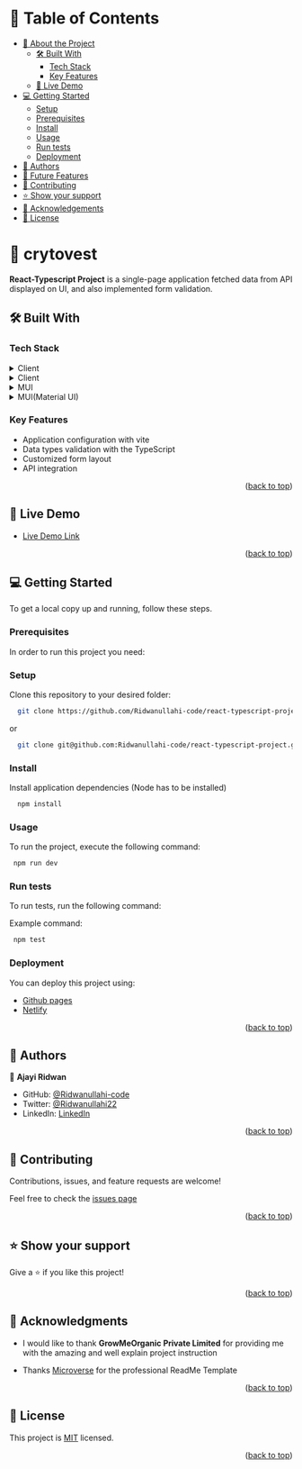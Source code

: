 <!-- TABLE OF CONTENTS -->

# 📗 Table of Contents

- [📖 About the Project](#about-project)
  - [🛠 Built With](#built-with)
    - [Tech Stack](#tech-stack)
    - [Key Features](#key-features)
  - [🚀 Live Demo](#live-demo)
- [💻 Getting Started](#getting-started)
  - [Setup](#setup)
  - [Prerequisites](#prerequisites)
  - [Install](#install)
  - [Usage](#usage)
  - [Run tests](#run-tests)
  - [Deployment](#triangular_flag_on_post-deployment)
- [👥 Authors](#authors)
- [🔭 Future Features](#future-features)
- [🤝 Contributing](#contributing)
- [⭐️ Show your support](#support)
- [🙏 Acknowledgements](#acknowledgements)
- [📝 License](#license)

<!-- PROJECT DESCRIPTION -->

# 📖 crytovest <a name="about-project"></a>

**React-Typescript Project** is a single-page application fetched data from API displayed on UI, and also implemented form validation.

## 🛠 Built With <a name="built-with"></a>

### Tech Stack <a name="tech-stack"></a>

<details>
  <summary>Client</summary>
  <ul>
    <li><a href="https://reactjs.org/">React.js</a></li>
  </ul>
</details>
<details>

  <summary>Client</summary>
  <ul>
    <li><a href="https://vitejs.dev/guide/">Vite.js</a></li>
  </ul>
</details>

<details>
  <summary>MUI</summary>
  <ul>
    <li><a href="https://mui.com/material-ui/getting-started/overview/">MUI(Material UI)</a></li>
  </ul>
</details>

<details>
<summary>MUI(Material UI)</summary>
 <ul>
    <li><a href="https://www.typescriptlang.org/docs/handbook/react.html">TypeScript</a></li>
  </ul>
</details>

<!-- Features -->

### Key Features <a name="key-features"></a>

- Application configuration with vite
- Data types validation with the TypeScript
- Customized form layout
- API integration

<p align="right">(<a href="#readme-top">back to top</a>)</p>

<!-- LIVE DEMO -->

## 🚀 Live Demo <a name="live-demo"></a>

- [Live Demo Link](https://cryptovest-app.netlify.app/)

<p align="right">(<a href="#readme-top">back to top</a>)</p>

<!-- GETTING STARTED -->

## 💻 Getting Started <a name="getting-started"></a>

To get a local copy up and running, follow these steps.

### Prerequisites
In order to run this project you need:

### Setup
Clone this repository to your desired folder:
```sh
  git clone https://github.com/Ridwanullahi-code/react-typescript-project.git
```
or 
```sh
  git clone git@github.com:Ridwanullahi-code/react-typescript-project.git
```
### Install
Install application dependencies (Node has to be installed)

```sh
  npm install
```

### Usage

To run the project, execute the following command:

```sh
 npm run dev
```

### Run tests

To run tests, run the following command:

Example command:

```sh
 npm test
```

### Deployment

You can deploy this project using:

- [Github pages](https://towardsdatascience.com/simple-guide-to-hosting-project-on-github-aebf6f3c6f97)
- [Netlify](https://www.freecodecamp.org/news/publish-your-website-netlify-github/)

<p align="right">(<a href="#readme-top">back to top</a>)</p>

<!-- AUTHORS -->

## 👥 Authors <a name="authors"></a>


👤 **Ajayi Ridwan**

- GitHub: [@Ridwanullahi-code](https://github.com/Ridwanullahi-code)
- Twitter: [@Ridwanullahi22](https://twitter.com/twitterhandle)
- LinkedIn: [LinkedIn](https://www.linkedin.com/in/ajayi-ridwan/)

<p align="right">(<a href="#readme-top">back to top</a>)</p>

<!-- CONTRIBUTING -->

## 🤝 Contributing <a name="contributing"></a>

Contributions, issues, and feature requests are welcome!

Feel free to check the [issues page](https://github.com/Ridwanullahi-code/react-typescript-project/issues)

<p align="right">(<a href="#readme-top">back to top</a>)</p>

<!-- SUPPORT -->

## ⭐️ Show your support <a name="support"></a>

Give a ⭐️ if you like this project!

<p align="right">(<a href="#readme-top">back to top</a>)</p>

<!-- ACKNOWLEDGEMENTS -->

## 🙏 Acknowledgments <a name="acknowledgements"></a>

 - I would like to thank **GrowMeOrganic Private Limited** for providing me with the amazing and well explain project instruction

- Thanks [Microverse](https://microverse.org) for the professional ReadMe Template

<p align="right">(<a href="#readme-top">back to top</a>)</p>

<!-- LICENSE -->

## 📝 License <a name="license"></a>

This project is [MIT](./LICENSE) licensed.

<p align="right">(<a href="#readme-top">back to top</a>)</p>
